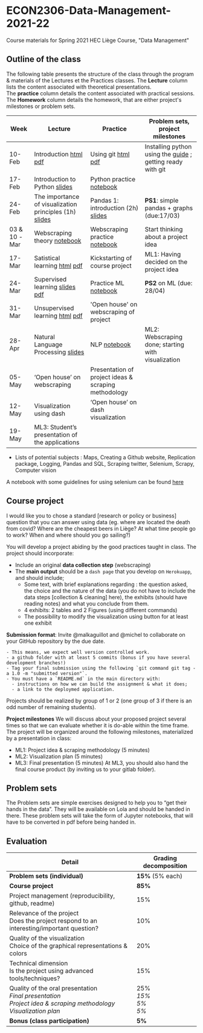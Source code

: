 # ECON2306-Data-Management-2021-22

Course materials for Spring 2021 HEC Liège Course, "Data Management"

## Outline of the class

The following table presents the structure of the class through the program & materials of the Lectures et the Practices classes.
The **Lecture** column lists the content associated with theoretical presentations.  
The **practice** column details the content associated with practical sessions.
The **Homework** column details the homework, that are either project's milestones or problem sets.

| Week   | Lecture                                         | Practice                               | Problem sets, project milestones    |
|--------|-------------------------------------------------|----------------------------------------|-------------------------------------------|
| 10-Feb | Introduction [html](https://malkaguillot.github.io/ECON2206-Data-Management-2022/lectures/0-overview.html) [pdf](https://raw.githubusercontent.com/malkaguillot/ECON2206-Data-Management-2022/fa3fa2cfbef59cd251825fde90e1ca3abbab6805/lectures/0-overview.pdf)| Using git [html](https://malkaguillot.github.io/ECON2206-Data-Management-2022/lectures/1-git.html) [pdf](https://raw.githubusercontent.com/malkaguillot/ECON2206-Data-Management-2022/fa3fa2cfbef59cd251825fde90e1ca3abbab6805/lectures/1-git.pdf) | Installing python using the [guide](https://dox.uliege.be/index.php/s/nDh7bKGWhriRor2) ; getting ready with git         |
| 17-Feb | Introduction to Python [slides]()               | Python practice [notebook](https://github.com/malkaguillot/ECON2206-Data-Management-2022/blob/main/practice/1-intro-python/Introduction%20to%20Python.ipynb)                       |                                           |
| 24-Feb | The importance of visualization principles (1h) [slides]() | Pandas 1: introduction (2h) [slides]() | **PS1**:  simple pandas + graphs (due:17/03) |
| 03 & 10 -Mar | Webscraping theory [notebook](https://github.com/malkaguillot/ECON2206-Data-Management-2022/blob/main/lectures/3-data-collection.ipynb)                 | Webscraping practice [notebook](https://github.com/malkaguillot/ECON2206-Data-Management-2022/blob/main/practice/3-webscraping/Webscraping%20-%20practice.ipynb)      |  Start thinking about a project idea      |
| 17-Mar | Satistical learning [html](https://malkaguillot.github.io/ECON2206-Data-Management-2022/lectures/4-statistical-learning.html)    [pdf](https://raw.githubusercontent.com/malkaguillot/ECON2206-Data-Management-2022/main/lectures/4-statistical-learning.pdf)      |  Kickstarting of course project |    ML1: Having decided on the project idea                     |
| 24-Mar | Supervised learning [slides](https://malkaguillot.github.io/ECON2206-Data-Management-2022/lectures/5-supervised-learning.html)   [pdf](https://raw.githubusercontent.com/malkaguillot/ECON2206-Data-Management-2022/main/lectures/5-supervised-learning.pdf)               |  Practice ML [notebook](https://github.com/malkaguillot/ECON2206-Data-Management-2022/blob/main/practice/5-supervised%20learning/5-ML-regressions.ipynb)                  |   **PS2** on ML (due: 28/04)                  |
| 31-Mar | Unsupervised learning [html](https://malkaguillot.github.io/ECON2206-Data-Management-2022/lectures/6-unsupervised-learning.html)       [pdf](https://raw.githubusercontent.com/malkaguillot/ECON2206-Data-Management-2022/main/lectures/6-unsupervised-learning.pdf)         |  'Open house' on webscraping of project  |                     |
| 28-Apr | Natural Language Processing [slides](https://raw.githubusercontent.com/malkaguillot/ECON2206-Data-Management-2022/main/lectures/7-text.pdf)  |  NLP [notebook](https://github.com/malkaguillot/ECON2206-Data-Management-2022/blob/main/practice/7-text-data/7-text-data.ipynb)                      | ML2: Webscraping done; starting with visualization      |
| 05-May |  ‘Open house’ on webscraping           |  Presentation of project ideas & scraping methodology  |
| 12-May | Visualization using dash                |   ‘Open house’ on dash visualization   |    |
| 19-May | ML3: Student’s presentation of the applications |                                        |                                           |

* Lists of potential subjects : Maps, Creating a Github website, Replication package, Logging, Pandas and SQL, Scraping twitter, Selenium, Scrapy, Computer vision

A notebook with some guidelines for using selenium can be found [here](https://github.com/malkaguillot/ECON2206-Data-Management-2022/blob/main/practice/selenium/simulated-browser.ipynb)

## Course project
I would like you to chose a standard [research or policy or business] question that you can answer using data (eg. where are located the death from covid? Where are the cheapest beers in Liège? At what time people go to work? When and where should you go sailing?)

You will develop a project abiding by the good practices taught in class. The project should incorporate:

- Include an original **data collection step** (webscraping)
- The **main output** should be a `dash page` that you develop on `Herokuapp`, and should include;
  - Some text, with brief explanations regarding : the question asked, the choice and the nature of the data (you do not have to include the data steps [collection & cleaning] here), the exhibits (should have reading notes) and what you conclude from them.
  - 4 exhibits: 2 tables and 2 Figures (using different commands)
  - The possibility to modify the visualization using button for at least one exhibit

**Submission format**: Invite @malkaguillot and @michel to collaborate on your GitHub repository by the due date.

    - This means, we expect well version controlled work.
    - a github folder with at least 5 commits (bonus if you have several development branches!)
    - Tag your final submission using the following `git command git tag -a 1.0 -m "submitted version"`.
    - You must have a `README.md` in the main directory with:
      - instructions on how we can build the assignment & what it does;
      - a link to the deploymed application.

Projects should be realized by group of 1 or 2 (one group of 3 if there is an odd number of remaining students).

**Project milestones**
We will discuss about your proposed project several times so that we can evaluate whether it is do-able within the time frame. The project will be organized around the following milestones, materialized by a presentation in class:
- ML1: Project idea & scraping methodology (5 minutes)
- ML2: Visualization plan (5 minutes)
- ML3: Final presentation (5 minutes)
At ML3, you should also hand the final course product (by inviting us to your gitlab folder).

## Problem sets
The Problem sets are simple exercises designed to help you to “get their hands in the data”. They will be available on Lola and should be handed in there. These problem sets will take the form of Jupyter notebooks, that will have to be converted in pdf before being handed in.

## Evaluation

| Detail                                                                                                              | Grading decomposition  |
| ------------------------------------------------------------------------------------------------------------------- | ---------------------- |
| **Problem sets (individual)**                                                                                       | **15%** (5% each)      |
| **Course project**                                                                                                  | **85%**                |
| Project management (reproducibility, github, readme)                                                                | 15%                    |
| Relevance of the project<br>Does the project respond to an interesting/important question?                          | 10%                    |
| Quality of the visualization<br>Choice of the graphical representations & colors                                    | 20%                    |
| Technical dimension<br>Is the project using advanced tools/techniques?                                              | 15%                    |
| Quality of the oral presentation<br>_Final presentation_<br>_Project idea & scraping methodology_<br>_Visualization plan_ | 25%<br>_15%_<br>_5%_<br>_5%_ |
| **Bonus (class participation)**                                                                                     | **5%**                 |
